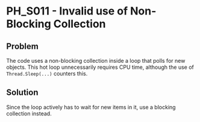 # PH_S011 - Invalid use of Non-Blocking Collection

## Problem

The code uses a non-blocking collection inside a loop that polls for new objects. This hot loop unnecessarily requires CPU time, although the use of `Thread.Sleep(...)` counters this.

## Solution

Since the loop actively has to wait for new items in it, use a blocking collection instead.
